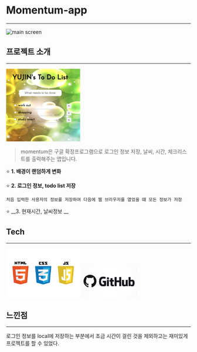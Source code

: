 # Momentum-app
* * *
<img src="/demo/main1.png" width="60%" height="40%" alt="main screen"></img>

## 프로젝트 소개
* * *
<img src="/demo/main2.png" width="40%" height="30%" alt="game"></img>

> momentum은 구글 확장프로그램으로 로그인 정보 저장, 날씨, 시간, 체크리스트를 출력해주는 앱입니다. 

⭐️ __1. 배경이 랜덤하게 변화__
  

⭐️ __2. 로그인 정보, todo list 저장__

    처음 입력한 사용자의 정보를 저장하여 다음에 웹 브라우저를 열었을 떄 모든 정보가 저장
   
  
⭐️ __3. 현재시간, 날씨정보 __
  

## Tech
* * *
<img src="/demo/tech1.png" width="40%" height="30%" alt="front-end"></img>
<img src="/demo/tech2.jpg" width="30%" height="10%" alt="github"></img>


## 느낀점
* * *
로그인 정보를 local에 저장하는 부분에서 조금 시간이 걸린 것을 제외하고는 재미있게 프로젝트를 할 수 있었다. 

